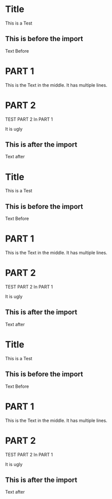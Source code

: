 # Title

This is a Test

## This is before the import

Text Before

# PART 1

This is the Text in the middle.
It has multiple lines.

# PART 2
TEST PART 2 In PART 1

It is ugly

## This is after the import

Text after
# Title

This is a Test

## This is before the import

Text Before

# PART 1

This is the Text in the middle.
It has multiple lines.

# PART 2
TEST PART 2 In PART 1

It is ugly

## This is after the import

Text after
# Title

This is a Test

## This is before the import

Text Before

# PART 1

This is the Text in the middle.
It has multiple lines.

# PART 2
TEST PART 2 In PART 1

It is ugly

## This is after the import

Text after
